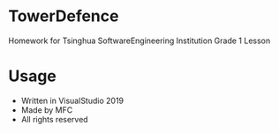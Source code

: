 # TowerDefence
Homework for Tsinghua SoftwareEngineering Institution Grade 1 Lesson

# Usage
* Written in VisualStudio 2019
* Made by MFC
* All rights reserved
